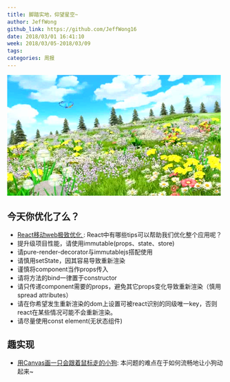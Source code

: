 ```yaml
---
title: 脚踏实地，仰望星空~
author: JeffWong
github_link: https://github.com/JeffWong16
date: 2018/03/01 16:41:10
week: 2018/03/05-2018/03/09
tags:
categories: 周报
---
```





![post-cover](https://raw.githubusercontent.com/EHDFE/ehdfe-weekly/master/assets/027.1.jpeg)

## 今天你优化了么？

* [React移动web极致优化 ](https://github.com/lcxfs1991/blog/issues/8): React中有哪些tips可以帮助我们优化整个应用呢？
 * 提升级项目性能，请使用immutable(props、state、store)
 * 请pure-render-decorator与immutablejs搭配使用
 * 请慎用setState，因其容易导致重新渲染
 * 谨慎将component当作props传入
 * 请将方法的bind一律置于constructor
 * 请只传递component需要的props，避免其它props变化导致重新渲染（慎用spread attributes）
 * 请在你希望发生重新渲染的dom上设置可被react识别的同级唯一key，否则react在某些情况可能不会重新渲染。
 * 请尽量使用const element(无状态组件)

## 趣实现

* [用Canvas画一只会跟着鼠标走的小狗](https://zhuanlan.zhihu.com/p/34139676): 本问题的难点在于如何流畅地让小狗动起来~
